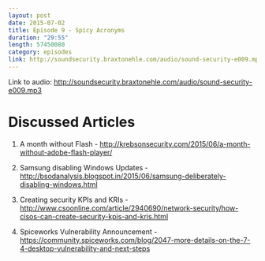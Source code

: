 ```yaml
---
layout: post
date: 2015-07-02
title: Episode 9 - Spicy Acronyms
duration: "29:55"
length: 57450080
category: episodes
link: http://soundsecurity.braxtonehle.com/audio/sound-security-e009.mp3
---
```


Link to audio: http://soundsecurity.braxtonehle.com/audio/sound-security-e009.mp3

# Discussed Articles

1. A month without Flash - http://krebsonsecurity.com/2015/06/a-month-without-adobe-flash-player/

2. Samsung disabling Windows Updates - http://bsodanalysis.blogspot.in/2015/06/samsung-deliberately-disabling-windows.html 

3. Creating security KPIs and KRIs - http://www.csoonline.com/article/2940690/network-security/how-cisos-can-create-security-kpis-and-kris.html

4. Spiceworks Vulnerability Announcement - https://community.spiceworks.com/blog/2047-more-details-on-the-7-4-desktop-vulnerability-and-next-steps
